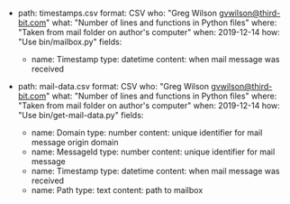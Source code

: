 - path: timestamps.csv
  format: CSV
  who: "Greg Wilson <gvwilson@third-bit.com>"
  what: "Number of lines and functions in Python files"
  where: "Taken from mail folder on author's computer"
  when: 2019-12-14
  how: "Use bin/mailbox.py"
  fields:
  - name: Timestamp
    type: datetime
    content: when mail message was received

- path: mail-data.csv
  format: CSV
  who: "Greg Wilson <gvwilson@third-bit.com>"
  what: "Number of lines and functions in Python files"
  where: "Taken from mail folder on author's computer"
  when: 2019-12-14
  how: "Use bin/get-mail-data.py"
  fields:
  - name: Domain
    type: number
    content: unique identifier for mail message origin domain
  - name: MessageId
    type: number
    content: unique identifier for mail message
  - name: Timestamp
    type: datetime
    content: when mail message was received
  - name: Path
    type: text
    content: path to mailbox
